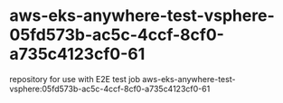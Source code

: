 # aws-eks-anywhere-test-vsphere-05fd573b-ac5c-4ccf-8cf0-a735c4123cf0-61
repository for use with E2E test job aws-eks-anywhere-test-vsphere:05fd573b-ac5c-4ccf-8cf0-a735c4123cf0-61
